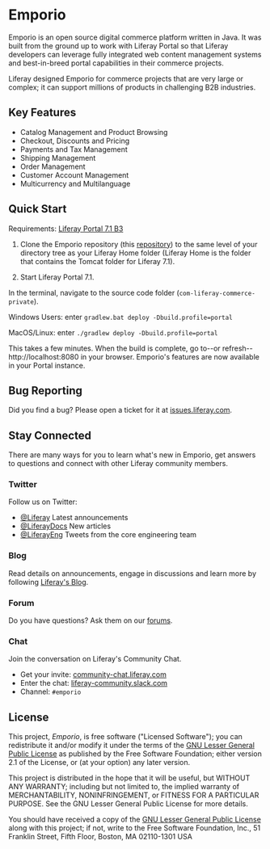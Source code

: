 # Emporio

Emporio is an open source digital commerce platform written in Java. It was
built from the ground up to work with Liferay Portal so that Liferay developers
can leverage fully integrated web content management systems and best-in-breed
portal capabilities in their commerce projects.

Liferay designed Emporio for commerce projects that are very large or complex;
it can support millions of products in challenging B2B industries.

## Key Features

* Catalog Management and Product Browsing
* Checkout, Discounts and Pricing
* Payments and Tax Management
* Shipping Management
* Order Management
* Customer Account Management
* Multicurrency and Multilanguage

## Quick Start

Requirements: [Liferay Portal 7.1 B3](https://github.com/liferay/liferay-portal)

1. Clone the Emporio repository (this [repository](https://github.com/liferay/com-liferay-commerce-private))
to the same level of your directory tree as your Liferay Home folder (Liferay
Home is the folder that contains the Tomcat folder for Liferay 7.1).

2. Start Liferay Portal 7.1.

In the terminal, navigate to the source code folder
(`com-liferay-commerce-private`).

Windows Users: enter `gradlew.bat deploy -Dbuild.profile=portal`

MacOS/Linux: enter `./gradlew deploy -Dbuild.profile=portal`

This takes a few minutes. When the build is complete, go to--or refresh--
http://localhost:8080 in your browser. Emporio's features are now available in
your Portal instance.

## Bug Reporting

Did you find a bug? Please open a ticket for it at [issues.liferay.com](https://issues.liferay.com).

## Stay Connected

There are many ways for you to learn what's new in Emporio, get answers to
questions and connect with other Liferay community members.

### Twitter

Follow us on Twitter:

- [@Liferay](http://twitter.com/Liferay) Latest announcements
- [@LiferayDocs](http://twitter.com/Liferaydocs) New articles
- [@LiferayEng](http://twitter.com/Liferayeng) Tweets from the core engineering
team

### Blog

Read details on announcements, engage in discussions and learn more by following
[Liferay's Blog](http://www.liferay.com/community/blogs).

### Forum

Do you have questions? Ask them on our
[forums](http://www.liferay.com/community/forums).

### Chat

Join the conversation on Liferay's Community Chat.

* Get your invite: [community-chat.liferay.com](https://community-chat.liferay.com)
* Enter the chat: [liferay-community.slack.com](https://liferay-community.slack.com)
* Channel: `#emporio`

## License

This project, *Emporio*, is free software ("Licensed Software"); you can
redistribute it and/or modify it under the terms of the [GNU Lesser General Public License](./LICENSE.txt)
as published by the Free Software Foundation; either version 2.1 of the License,
or (at your option) any later version.

This project is distributed in the hope that it will be useful, but WITHOUT ANY
WARRANTY; including but not limited to, the implied warranty of MERCHANTABILITY,
NONINFRINGEMENT, or FITNESS FOR A PARTICULAR PURPOSE. See the GNU Lesser General
Public License for more details.

You should have received a copy of the [GNU Lesser General Public License](./LICENSE.txt)
along with this project; if not, write to the Free Software Foundation, Inc., 51
Franklin Street, Fifth Floor, Boston, MA 02110-1301 USA
